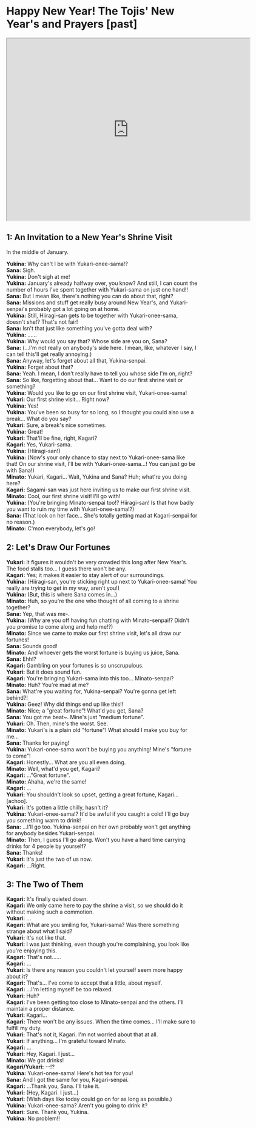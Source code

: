 
Happy New Year! The Tojis' New Year's and Prayers [past]
========================================================
<div class="videoWrapper"><iframe width="640" height="480" loading="lazy" src="https://www.youtube.com/embed/LV8YgfTrkJI"></iframe></div>  

## 1: An Invitation to a New Year's Shrine Visit
In the middle of January.

  
**Yukina:** Why can't I be with Yukari-onee-sama!?  
**Sana:** Sigh.  
**Yukina:** Don't sigh at me!  
**Yukina:** January's already halfway over, you know? And still, I can count the number of hours I've spent together with Yukari-sama on just one hand!!  
**Sana:** But I mean like, there's nothing you can do about that, right?  
**Sana:** Missions and stuff get really busy around New Year's, and Yukari-senpai's probably got a lot going on at home.  
**Yukina:** Still, Hiiragi-san gets to be together with Yukari-onee-sama, doesn't she!? That's not fair!  
**Sana:** Isn't that just like something you've gotta deal with?  
**Yukina:** ......  
**Yukina:** Why would you say that? Whose side are you on, Sana?  
**Sana:** (...I'm not really on anybody's side here. I mean, like, whatever I say, I can tell this'll get really annoying.)  
**Sana:** Anyway, let's forget about all that, Yukina-senpai.  
**Yukina:** Forget about that?  
**Sana:** Yeah. I mean, I don't really have to tell you whose side I'm on, right?  
**Sana:** So like, forgetting about that... Want to do our first shrine visit or something?  
**Yukina:** Would you like to go on our first shrine visit, Yukari-onee-sama!  
**Yukari:** Our first shrine visit... Right now?  
**Yukina:** Yes!  
**Yukina:** You've been so busy for so long, so I thought you could also use a break... What do you say?  
**Yukari:** Sure, a break's nice sometimes.  
**Yukina:** Great!  
**Yukari:** That'll be fine, right, Kagari?  
**Kagari:** Yes, Yukari-sama.  
**Yukina:** (Hiiragi-san!)  
**Yukina:** (Now's your only chance to stay next to Yukari-onee-sama like that! On our shrine visit, I'll be with Yukari-onee-sama...!  You can just go be with Sana!)  
**Minato:** Yukari, Kagari... Wait, Yukina and Sana? Huh; what're you doing here?  
**Kagari:** Sagami-san was just here inviting us to make our first shrine visit.  
**Minato:** Cool, our first shrine visit! I'll go with!  
**Yukina:** (You're bringing Minato-senpai too!? Hiiragi-san! Is that how badly you want to ruin my time with Yukari-onee-sama!?)  
**Sana:** (That look on her face... She's totally getting mad at Kagari-senpai for no reason.)  
**Minato:** C'mon everybody, let's go!  

## 2: Let's Draw Our Fortunes
**Yukari:** It figures it wouldn't be very crowded this long after New Year's. The food stalls too... I guess there won't be any.  
**Kagari:** Yes; it makes it easier to stay alert of our surroundings.  
**Yukina:** (Hiiragi-san, you're sticking right up next to Yukari-onee-sama! You really are trying to get in my way, aren't you!)  
**Yukina:** (But, this is where Sana comes in...)  
**Minato:** Huh, so you're the one who thought of all coming to a shrine together?  
**Sana:** Yep, that was me-.  
**Yukina:** (Why are you off having fun chatting with Minato-senpai!? Didn't you promise to come along and help me!?)  
**Minato:** Since we came to make our first shrine visit, let's all draw our fortunes!  
**Sana:** Sounds good!  
**Minato:** And whoever gets the worst fortune is buying us juice, Sana.  
**Sana:** Ehh!?  
**Kagari:** Gambling on your fortunes is so unscrupulous.  
**Yukari:** But it does sound fun.  
**Kagari:** You're bringing Yukari-sama into this too... Minato-senpai?  
**Minato:** Huh? You're mad at me?  
**Sana:** What're you waiting for, Yukina-senpai? You're gonna get left behind?!  
**Yukina:** Geez! Why did things end up like this!!  
**Minato:** Nice; a "great fortune"! What'd you get, Sana?  
**Sana:** You got me beat~. Mine's just "medium fortune".  
**Yukari:** Oh. Then, mine's the worst. See.  
**Minato:** Yukari's is a plain old "fortune"! What should I make you buy for me...  
**Sana:** Thanks for paying!  
**Yukina:** Yukari-onee-sama won't be buying you anything! Mine's "fortune to come"!  
**Kagari:** Honestly... What are you all even doing.  
**Minato:** Well, what'd you get, Kagari?  
**Kagari:** ..."Great fortune".  
**Minato:** Ahaha, we're the same!  
**Kagari:** ...  
**Yukari:** You shouldn't look so upset, getting a great fortune, Kagari... [achoo].  
**Yukari:** It's gotten a little chilly, hasn't it?  
**Yukina:** Yukari-onee-sama!? It'd be awful if you caught a cold! I'll go buy you something warm to drink!  
**Sana:** ...I'll go too. Yukina-senpai on her own probably won't get anything for anybody besides Yukari-senpai.  
**Minato:** Then, I guess I'll go along. Won't you have a hard time carrying drinks for 4 people by yourself?  
**Sana:** Thanks!  
**Yukari:** It's just the two of us now.  
**Kagari:** ...Right.  

## 3: The Two of Them
**Kagari:** It's finally quieted down.  
**Kagari:** We only came here to pay the shrine a visit, so we should do it without making such a commotion.  
**Yukari:** ...  
**Kagari:** What are you smiling for, Yukari-sama? Was there something strange about what I said?  
**Yukari:** It's not like that.  
**Yukari:** I was just thinking, even though you're complaining, you look like you're enjoying this.  
**Kagari:** That's not......  
**Kagari:** ...  
**Yukari:** Is there any reason you couldn't let yourself seem more happy about it?  
**Kagari:** That's... I've come to accept that a little, about myself.  
**Kagari:** ...I'm letting myself be too relaxed.  
**Yukari:** Huh?  
**Kagari:** I've been getting too close to Minato-senpai and the others. I'll maintain a proper distance.  
**Yukari:** Kagari...  
**Kagari:** There won't be any issues. When the time comes... I'll make sure to fulfill my duty.  
**Yukari:** That's not it, Kagari. I'm not worried about that at all.  
**Yukari:** If anything... I'm grateful toward Minato.  
**Kagari:** ...  
**Yukari:** Hey, Kagari. I just...  
**Minato:** We got drinks!  
**Kagari/Yukari:** --!?  
**Yukina:** Yukari-onee-sama! Here's hot tea for you!  
**Sana:** And I got the same for you, Kagari-senpai.  
**Kagari:** ...Thank you, Sana. I'll take it.  
**Yukari:** (Hey, Kagari. I just...)  
**Yukari:** (Wish days like today could go on for as long as possible.)  
**Yukina:** Yukari-onee-sama? Aren't you going to drink it?  
**Yukari:** Sure. Thank you, Yukina.  
**Yukina:** No problem!!  
